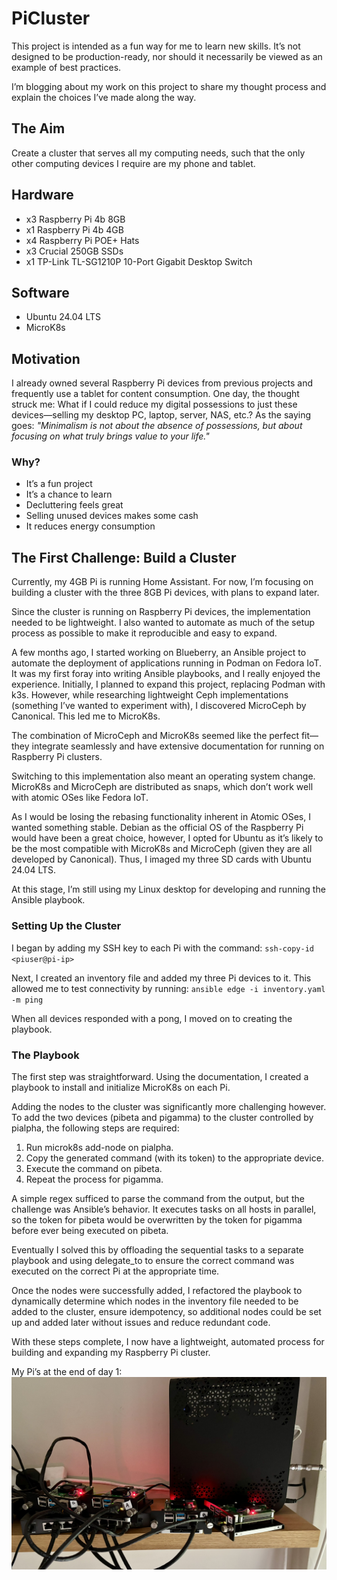 # PiCluster

This project is intended as a fun way for me to learn new skills. It’s not designed to be production-ready, nor should it necessarily be viewed as an example of best practices.

I’m blogging about my work on this project to share my thought process and explain the choices I’ve made along the way.

## The Aim
Create a cluster that serves all my computing needs, such that the only other computing devices I require are my phone and tablet.

## Hardware
- x3 Raspberry Pi 4b 8GB
- x1 Raspberry Pi 4b 4GB
- x4 Raspberry Pi POE+ Hats
- x3 Crucial 250GB SSDs
- x1 TP-Link TL-SG1210P 10-Port Gigabit Desktop Switch

## Software
- Ubuntu 24.04 LTS
- MicroK8s

## Motivation
I already owned several Raspberry Pi devices from previous projects and frequently use a tablet for content consumption. One day, the thought struck me: What if I could reduce my digital possessions to just these devices—selling my desktop PC, laptop, server, NAS, etc.?
As the saying goes:
_"Minimalism is not about the absence of possessions, but about focusing on what truly brings value to your life."_

### Why?
- It’s a fun project
- It’s a chance to learn
- Decluttering feels great
- Selling unused devices makes some cash
- It reduces energy consumption

## The First Challenge: Build a Cluster
Currently, my 4GB Pi is running Home Assistant. For now, I’m focusing on building a cluster with the three 8GB Pi devices, with plans to expand later.

Since the cluster is running on Raspberry Pi devices, the implementation needed to be lightweight. I also wanted to automate as much of the setup process as possible to make it reproducible and easy to expand.

A few months ago, I started working on Blueberry, an Ansible project to automate the deployment of applications running in Podman on Fedora IoT. It was my first foray into writing Ansible playbooks, and I really enjoyed the experience. Initially, I planned to expand this project, replacing Podman with k3s. However, while researching lightweight Ceph implementations (something I’ve wanted to experiment with), I discovered MicroCeph by Canonical. This led me to MicroK8s.

The combination of MicroCeph and MicroK8s seemed like the perfect fit—they integrate seamlessly and have extensive documentation for running on Raspberry Pi clusters.

Switching to this implementation also meant an operating system change. MicroK8s and MicroCeph are distributed as snaps, which don’t work well with atomic OSes like Fedora IoT. 

As I would be losing the rebasing functionality inherent in Atomic OSes, I wanted something stable. Debian as the official OS of the Raspberry Pi would have been a great choice, however, I opted for Ubuntu as it’s likely to be the most compatible with  MicroK8s and MicroCeph (given they are all developed by Canonical). Thus, I imaged my three SD cards with Ubuntu 24.04 LTS.

At this stage, I’m still using my Linux desktop for developing and running the Ansible playbook.

### Setting Up the Cluster

I began by adding my SSH key to each Pi with the command:
`ssh-copy-id <piuser@pi-ip>`

Next, I created an inventory file and added my three Pi devices to it. This allowed me to test connectivity by running:
`ansible edge -i inventory.yaml -m ping`

When all devices responded with a pong, I moved on to creating the playbook.

### The Playbook

The first step was straightforward. Using the documentation, I created a playbook to install and initialize MicroK8s on each Pi.

Adding the nodes to the cluster was significantly more challenging however. To add the two devices (pibeta and pigamma) to the cluster controlled by pialpha, the following steps are required:
1. Run microk8s add-node on pialpha.
2. Copy the generated command (with its token) to the appropriate device.
3. Execute the command on pibeta.
4. Repeat the process for pigamma.

A simple regex sufficed to parse the command from the output, but the challenge was Ansible’s behavior. It executes tasks on all hosts in parallel, so the token for pibeta would be overwritten by the token for pigamma before ever being executed on pibeta.

Eventually I solved this by offloading the sequential tasks to a separate playbook and using delegate_to to ensure the correct command was executed on the correct Pi at the appropriate time.

Once the nodes were successfully added, I refactored the playbook to dynamically determine which nodes in the inventory file needed to be added to the cluster, ensure idempotency, so additional nodes could be set up and added later without issues and reduce redundant code.

With these steps complete, I now have a lightweight, automated process for building and expanding my Raspberry Pi cluster.

My Pi’s at the end of day 1:
![Day 1](/images/day1pi.JPEG)

